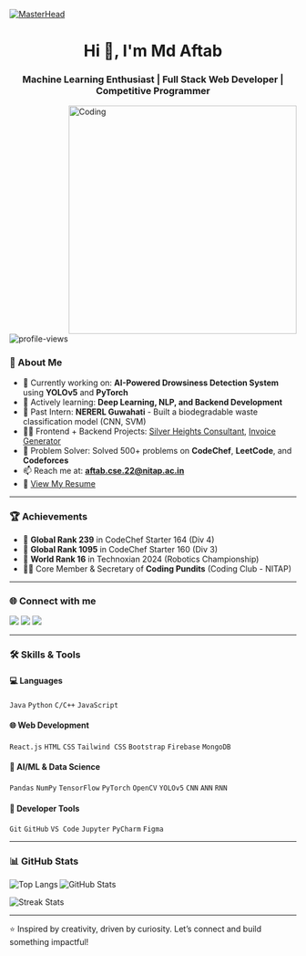 [![MasterHead](https://tse3.mm.bing.net/th?id=OIP.ZG06ZTg5dJOPeNZS74-YCwHaEK&pid=Api&P=0&h=180)](https://github.com/mdaftab20089)

<h1 align="center">Hi 👋, I'm Md Aftab</h1>
<h3 align="center">Machine Learning Enthusiast | Full Stack Web Developer | Competitive Programmer</h3>

<img align="right" alt="Coding" width="400" src="https://cdn.dribbble.com/users/1162077/screenshots/3848914/programmer.gif">

<p align="left">
  <img src="https://komarev.com/ghpvc/?username=mdaftab20089&label=Profile%20views&color=0e75b6&style=flat" alt="profile-views" />
</p>

### 🚀 About Me

- 🔭 Currently working on: **AI-Powered Drowsiness Detection System** using **YOLOv5** and **PyTorch**
- 🌱 Actively learning: **Deep Learning, NLP, and Backend Development**
- 💼 Past Intern: **NERERL Guwahati** - Built a biodegradable waste classification model (CNN, SVM)
- 👨‍💻 Frontend + Backend Projects: [Silver Heights Consultant](https://shec-alpha.vercel.app/), [Invoice Generator](https://github.com/mdaftab20089/InVoiceGenerator)
- 🎯 Problem Solver: Solved 500+ problems on **CodeChef**, **LeetCode**, and **Codeforces**
- 📫 Reach me at: **aftab.cse.22@nitap.ac.in**
- 📝 [View My Resume](https://drive.google.com/file/d/1KxWZqUax53EMYx4MSWoA5NBDzkNt14k4/view?usp=sharing)

---

### 🏆 Achievements

- 🥈 **Global Rank 239** in CodeChef Starter 164 (Div 4)
- 🥉 **Global Rank 1095** in CodeChef Starter 160 (Div 3)
- 🤖 **World Rank 16** in Technoxian 2024 (Robotics Championship)
- 👨‍💻 Core Member & Secretary of **Coding Pundits** (Coding Club - NITAP)

---

### 🌐 Connect with me

<p align="left">
<a href="https://www.linkedin.com/in/md-aftab-aa78792a0" target="blank"><img src="https://img.shields.io/badge/LinkedIn-blue?style=for-the-badge&logo=linkedin" /></a>
<a href="https://leetcode.com/u/aftabrahi/" target="blank"><img src="https://img.shields.io/badge/LeetCode-FFA116?style=for-the-badge&logo=leetcode&logoColor=white" /></a>
<a href="https://github.com/mdaftab20089" target="blank"><img src="https://img.shields.io/badge/GitHub-333?style=for-the-badge&logo=github" /></a>
</p>

---

### 🛠️ Skills & Tools

#### 💻 Languages
`Java` `Python` `C/C++` `JavaScript`

#### 🌐 Web Development
`React.js` `HTML` `CSS` `Tailwind CSS` `Bootstrap` `Firebase` `MongoDB`

#### 🧠 AI/ML & Data Science
`Pandas` `NumPy` `TensorFlow` `PyTorch` `OpenCV` `YOLOv5` `CNN` `ANN` `RNN`

#### 🧰 Developer Tools
`Git` `GitHub` `VS Code` `Jupyter` `PyCharm` `Figma`

---

### 📊 GitHub Stats

<p>
  <img align="left" src="https://github-readme-stats.vercel.app/api/top-langs/?username=mdaftab20089&layout=compact&theme=default" alt="Top Langs" />
</p>
<p>
  <img align="center" src="https://github-readme-stats.vercel.app/api?username=mdaftab20089&show_icons=true&theme=default" alt="GitHub Stats" />
</p>
<p>
  <img align="center" src="https://github-readme-streak-stats.herokuapp.com/?user=mdaftab20089&theme=default" alt="Streak Stats" />
</p>

---

⭐️ Inspired by creativity, driven by curiosity. Let’s connect and build something impactful!
